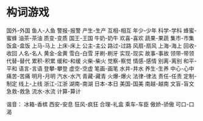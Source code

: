 # 构词游戏

国外-外国
鱼人-人鱼
警报-报警
产生-生产
互相-相互
年少-少年
科学-学科
蜂蜜-蜜蜂
油茶-茶油
质变-变质
国王-王国
牛奶-奶牛
欢喜-喜欢
蔬果-果蔬
集市-市集
饭盒-盒饭
上马-马上
上床-床上
公主-主公
路过-过路
风扇-扇风
上海-海上
回收-收回
人名-名人
黄金-金黄
雪白-白雪
牙刷-刷牙
实现-现实
故事-事故
领带-带领
代替-替代
累积-积累
缓和-和缓
火柴-柴火
觉察-察觉
情感-感情
别离-离别
和平-平和
语言-言语
登攀-攀登
虚空-空虚
笔画-画笔
水井-井水
养生-生养
中心-心中
痛苦-苦痛
明月-月明
汽水-水汽
青藏-藏青
火爆-爆火
法律-律法
责任-任责
定制-制定
线上-上线
浙江-江浙
湖南-南湖
日本-本日
美国-国美
南越-越南
文盲-盲文
急救-救急
流水-水流
计算-算计


谐音：
冰箱-香槟
西安-安息
狂风-疯狂
合理-礼盒
乘车-车臣
傲娇-骄傲
可口-口渴